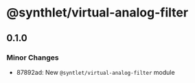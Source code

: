 # @synthlet/virtual-analog-filter

## 0.1.0

### Minor Changes

- 87892ad: New `@syntlet/virtual-analog-filter` module
